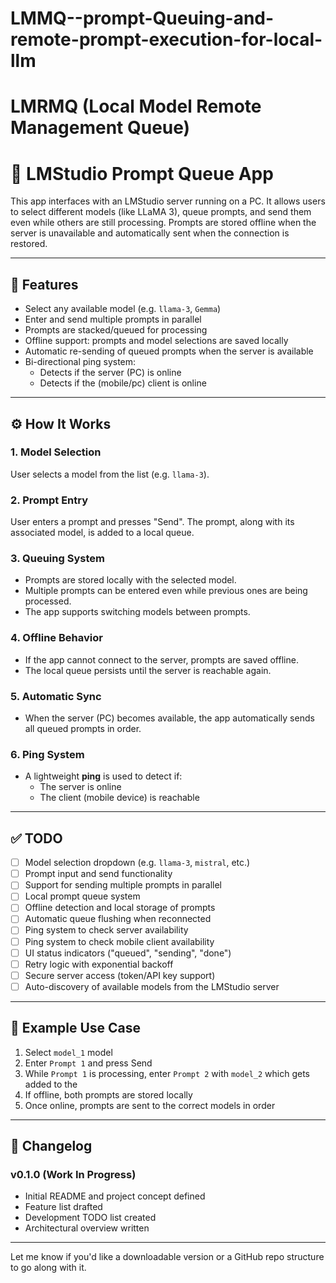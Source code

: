 # LMMQ--prompt-Queuing-and-remote-prompt-execution-for-local-llm
# LMRMQ (Local Model Remote Management Queue)
# 📱 LMStudio Prompt Queue App

This app interfaces with an LMStudio server running on a PC. It allows users to select different models (like LLaMA 3), queue prompts, and send them even while others are still processing. Prompts are stored offline when the server is unavailable and automatically sent when the connection is restored.

---

## 🧠 Features

- Select any available model (e.g. `llama-3`, `Gemma`)
- Enter and send multiple prompts in parallel
- Prompts are stacked/queued for processing
- Offline support: prompts and model selections are saved locally
- Automatic re-sending of queued prompts when the server is available
- Bi-directional ping system:
  - Detects if the server (PC) is online
  - Detects if the (mobile/pc) client is online

---

## ⚙️ How It Works

### 1. Model Selection

User selects a model from the list (e.g. `llama-3`).

### 2. Prompt Entry

User enters a prompt and presses "Send". The prompt, along with its associated model, is added to a local queue.

### 3. Queuing System

- Prompts are stored locally with the selected model.
- Multiple prompts can be entered even while previous ones are being processed.
- The app supports switching models between prompts.

### 4. Offline Behavior

- If the app cannot connect to the server, prompts are saved offline.
- The local queue persists until the server is reachable again.

### 5. Automatic Sync

- When the server (PC) becomes available, the app automatically sends all queued prompts in order.

### 6. Ping System

- A lightweight **ping** is used to detect if:
  - The server is online
  - The client (mobile device) is reachable

---

## ✅ TODO

- [ ] Model selection dropdown (e.g. `llama-3`, `mistral`, etc.)
- [ ] Prompt input and send functionality
- [ ] Support for sending multiple prompts in parallel
- [ ] Local prompt queue system
- [ ] Offline detection and local storage of prompts
- [ ] Automatic queue flushing when reconnected
- [ ] Ping system to check server availability
- [ ] Ping system to check mobile client availability
- [ ] UI status indicators ("queued", "sending", "done")
- [ ] Retry logic with exponential backoff
- [ ] Secure server access (token/API key support)
- [ ] Auto-discovery of available models from the LMStudio server

---

## 📌 Example Use Case

1. Select `model_1` model  
2. Enter `Prompt 1` and press Send  
3. While `Prompt 1` is processing, enter `Prompt 2` with `model_2` which gets added to the 
4. If offline, both prompts are stored locally  
5. Once online, prompts are sent to the correct models in order

---

## 📝 Changelog

### v0.1.0 (Work In Progress)
- Initial README and project concept defined
- Feature list drafted
- Development TODO list created
- Architectural overview written

---

Let me know if you'd like a downloadable version or a GitHub repo structure to go along with it.
